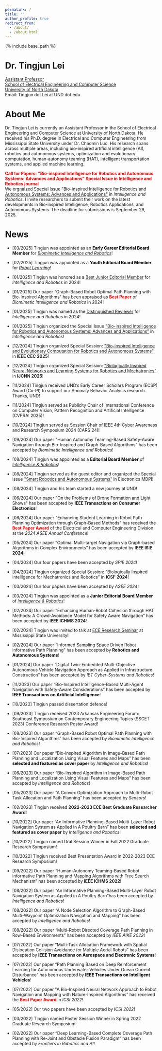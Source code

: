 ```yaml
---
permalink: /
title: ""
author_profile: true
redirect_from: 
  - /about/
  - /about.html
---
```

{% include base_path %}



Dr. Tingjun Lei
======
<a href="https://campus.und.edu/directory/tingjun.lei" target="_blank">Assistant Professor</a><br>
<a href="https://engineering.und.edu/academics/electrical-and-computer-science/index.html" target="_blank">School of Electrical Engineering and Computer Science</a><br>
<a href="https://und.edu" target="_blank">University of North Dakota</a><br>
Email: Tingjun dot Lei at UND dot edu 


About Me
======
Dr. Tingjun Lei is currently an Assistant Professor in the School of Electrical Engineering and Computer Science at University of North Dakota. He received his Ph.D. degree in Electrical and Computer Engineering from Mississippi State University under Dr. Chaomin Luo. His research spans across multiple areas, including bio-inspired artificial intelligence (AI), robotics and autonomous systems, optimization and evolutionary computation, human-autonomy teaming (HAT), intelligent transportation systems, and applied machine learning.

<strong style="color: red;">Call for Papers: "Bio-inspired Intelligence for Robotics and Autonomous Systems: Advances and Applications" Special Issue in Intelligence and Robotics journal</strong>\
We orgnaized Special Issue <a href="https://www.oaepublish.com/specials/ir.2369" target="_blank">"Bio-inspired Intelligence for Robotics and Autonomous Systems: Advances and Applications"</a> in  <i>Intelligence and Robotics</i>. I invite researchers to submit their work on the latest developments in Bio-inspired Intelligence, Robotics Applications, and Autonomous Systems. The deadline for submissions is September 29, 2025.

<!-- 
<strong style="color: red;">Multiple Ph.D. Assistantship Positions are Available:</strong>\
Several new fully funded Ph.D. positions are available in the School of Electrical Engineering and Computer Science at University of North Dakota (Grand Forks, ND). Highly motivated students for research with a strong mathematical background and proficiency in computer programming/simulation are welcome. Please contact Dr. Lei for more information (Interested students are encouraged to send your resume and transcripts with your TOEFL and GRE scores).
-->

News
======
- [03/2025] Tingjun was appointed as an <strong style="color: black;">Early Career Editorial Board Member</strong> for <a href="https://www.sciencedirect.com/journal/biomimetic-intelligence-and-robotics" target="_blank"><i>Biomimetic Intelligence and Robotics</i></a>!

- [02/2025] Tingjun was appointed as a <strong style="color: black;">Youth Editorial Board Member</strong> for <a href="https://www.elspub.com/journals/robot-learning/home/" target="_blank"><i>Robot Learning</i></a>!

- [01/2025] Tingjun was honored as a <a href="https://www.oaepublish.com/news/ir.1026" target="_blank">Best Junior Editorial Member</a> for <i>Intelligence and Robotics</i> in 2024!

- [01/2025] Our paper “Graph-Based Robot Optimal Path Planning with Bio-Inspired Algorithms” has been appraised as <strong style="color: red;">Best Paper</strong> of <i>Biomimetic Intelligence and Robotics</i> in 2024!

- [01/2025] Tingjun was named as the <a href="https://www.oaepublish.com/news/ir.993" target="_blank">Distinguished Reviewer</a> for <i>Intelligence and Robotics</i> in 2024!

- [01/2025] Tingjun organized the Special Issue <a href="https://www.oaepublish.com/specials/ir.2369" target="_blank">"Bio-inspired Intelligence for Robotics and Autonomous Systems: Advances and Applications"</a> in   <i>Intelligence and Robotics</i>!

- [12/2024] Tingjun organized Special Session: <a href="https://tingjun-lei.github.io/CEC2025_SS.github.io/" target="_blank">"Bio-inspired Intelligence and Evolutionary Computation for Robotics and Autonomous Systems"</a> in <b>IEEE CEC 2025</b>!  

- [12/2024] Tingjun organized Special Session: <a href="https://tingjun-lei.github.io/IJCNN2025_SS.github.io/" target="_blank">"Biologically Inspired Neural Networks and Learning Systems for Robotics and Mechatronics"</a> in <b>IJCNN 2025</b>!  

- [11/2024] Tingjun received UND’s Early Career Scholars Program (ECSP) Award (Co-PI) to support our Anomaly Behavior Analysis research. Thanks, UND!

- [11/2024] Tingjun served as Publicity Chair of International Conference on Computer Vision, Pattern Recognition and Artificial Intelligence (CVPRAI 2025)!

- [10/2024] Tingjun served as Session Chair of IEEE 4th Cyber Awareness and Research Symposium 2024 (CARS'24)!

- [09/2024] Our paper "Human Autonomy Teaming-Based Safety-Aware Navigation through Bio-Inspired and Graph-Based Algorithms" has been accepted by <i>Biomimetic Intelligence and Robotics</i>!

- [08/2024] Tingjun was appointed as a <strong style="color: black;">Editorial Board Member</strong> of <a href="https://www.oaepublish.com/ir" target="_blank"><i>Intelligence & Robotics</i></a>! 

- [08/2024] Tingjun served as the guest editor and organized the Special Issue <a href="https://www.mdpi.com/journal/electronics/special_issues/SRAS" target="_blank">"Smart Robotics and Autonomous Systems"</a> in  Electronics MDPI!

- [08/2024] Tingjun and his team started a new journey at UND!

- [06/2024] Our paper "On the Problems of Drone Formation and Light Shows" has been accepted by <strong style="color: black;">IEEE Transactions on Consumer Electronics</strong>!

- [06/2024] Our paper "Enhancing Student Learning in Robot Path Planning Optimization through Graph-Based Methods" has received the <strong style="color: red;">Best Paper Award</strong> of the Electrical and Computer Engineering Division at the <i>2024 ASEE Annual Conference</i>!

- [05/2024] Our paper “Optimal Multi-target Navigation via Graph-based Algorithms in Complex Environments” has been accepted by <b>IEEE ISIE 2024</b>!

- [04/2024] Our four papers have been accepted by <i>SPIE 2024</i>!

- [04/2024] Tingjun organized Special Session: "Biologically Inspired Intelligence for Mechatronics and Robotics" in <b>ICSI' 2024</b>!  

- [03/2024] Our four papers have been accepted by <i>ASEE 2024</i>!

- [03/2024] Tingjun was appointed as a <strong style="color: black;">Junior Editorial Board Member</strong> of <a href="https://www.oaepublish.com/ir" target="_blank"><i>Intelligence & Robotics</i></a>! 

- [02/2024] Our paper “Enhancing Human-Robot Cohesion through HAT Methods: A Crowd-Avoidance Model for Safety Aware Navigation” has been accepted by <b>IEEE ICHMS 2024</b>!

- [02/2024] Tingjun was invited to talk at <a href="https://www.ece.msstate.edu/ece-research-seminar-with-dr-lei-friday-february-23-12-1pm/" target="_blank">ECE Research Seminar</a> at Mississippi State University!

- [02/2024] Our paper “Informed Sampling Space Driven Robot Informative Path Planning” has been accepted by <strong style="color: black;">Robotics and Autonomous Systems</strong>!

- [01/2024] Our paper “Digital Twin-Embedded Multi-Objective Autonomous Vehicle Navigation Approach as Applied in Infrastructure Construction” has been accepted by <i>IET Cyber-Systems and Robotics</i>!

- [11/2023] Our paper “Bio-Inspired Intelligence-Based Multi-Agent Navigation with Safety-Aware Considerations” has been accepted by <strong style="color: black;">IEEE Transactions on Artificial Intelligence</strong>!

- [10/2023] Tingjun passed dissertation defence! 

- [09/2023] Tingjun received 2023 Arkansas Engineering Forum: Southeast Symposium on Contemporary Engineering Topics (SSCET 2023) Conference Research Poster Award!

- [08/2023] Our paper “Graph-Based Robot Optimal Path Planning with Bio-Inspired Algorithms” has been accepted by <i>Biomimetic Intelligence and Robotics</i>!

- [07/2023] Our paper “Bio-Inspired Algorithm in Image-Based Path Planning and Localization Using Visual Features and Maps” has been <strong style="color: black;">selected and featured as cover paper</strong>  by  <i>Intelligence and Robotics</i>! 

- [06/2023] Our paper “Bio-Inspired Algorithm in Image-Based Path Planning and Localization Using Visual Features and Maps” has been accepted by <i>Intelligence and Robotics</i>! 

- [05/2023] Our paper “A Convex Optimization Approach to Multi-Robot Task Allocation and Path Planning” has been accepted by <i>Sensors</i>! 

- [02/2023] Tingjun received <span style="font-weight: bold;">2022-2023 ECE Best Graduate Researcher Award</span>!

- [10/2022] Our paper “An Informative Planning-Based Multi-Layer Robot Navigation System as Applied in A Poultry Barn” has been <strong style="color: black;">selected and featured as cover paper</strong> by <i>Intelligence and Robotics</i>!

- [10/2022] Tingjun named Oral Session Winner in Fall 2022 Graduate Research Symposium! 

- [10/2022] Tingjun received Best Presentation Award in 2022-2023 ECE Research Symposium!

- [09/2022] Our paper “Human-Autonomy Teaming-Based Robot Informative Path Planning and Mapping Algorithms with Tree Search Mechanism” has been accepted by <b>IEEE ICHMS 2022</b>!

- [08/2022] Our paper “An Informative Planning-Based Multi-Layer Robot Navigation System as Applied in A Poultry Barn”has been accepted by <i>Intelligence and Robotics</i>! 

- [08/2022] Our paper “A Node Selection Algorithm to Graph-Based Multi-Waypoint Optimization Navigation and Mapping” has been accepted by <i>Intelligence and Robotics</i>!

- [08/2022] Our paper “Multi-Robot Directed Coverage Path Planning in Row-Based Environments” has been accepted by <i>IEEE AIKE 2022</i>!

- [07/2022] Our paper “Multi-Task Allocation Framework with Spatial Dislocation Collision Avoidance for Multiple Aerial Robots” has been accepted by <strong style="color: black;">IEEE Transactions on Aerospace and Electronic Systems</strong>!

- [07/2022] Our paper “Path Planning Based on Deep Reinforcement Learning for Autonomous Underwater Vehicles Under Ocean Current Disturbance” has been accepted by <strong style="color: black;">IEEE Transactions on Intelligent Vehicles</strong>!

- [07/2022] Our paper "A Bio-Inspired Neural Network Approach to Robot Navigation and Mapping with Nature-Inspired Algorithms" has received the <strong style="color: red;">Best Paper Award </strong> in <i>ICSI 2022</i>!

- [05/2022] Our two papers have been accepted by <i>ICSI 2022</i>!

- [03/2022] Tingjun named  Poster Session Winner in Spring 2022 Graduate Research Symposium! 

- [02/2022] Our paper “Deep Learning-Based Complete Coverage Path Planning with Re-Joint and Obstacle Fusion Paradigm” has been accepted by <i>Frontiers in Robotics and AI</i>! 


